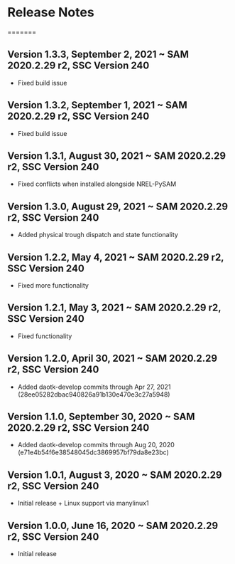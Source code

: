 # Release Notes

=======
## Version 1.3.3, September 2, 2021 ~ SAM 2020.2.29 r2, SSC Version 240
* Fixed build issue

## Version 1.3.2, September 1, 2021 ~ SAM 2020.2.29 r2, SSC Version 240
* Fixed build issue

## Version 1.3.1, August 30, 2021 ~ SAM 2020.2.29 r2, SSC Version 240
* Fixed conflicts when installed alongside NREL-PySAM

## Version 1.3.0, August 29, 2021 ~ SAM 2020.2.29 r2, SSC Version 240
* Added physical trough dispatch and state functionality

## Version 1.2.2, May 4, 2021 ~ SAM 2020.2.29 r2, SSC Version 240
* Fixed more functionality

## Version 1.2.1, May 3, 2021 ~ SAM 2020.2.29 r2, SSC Version 240
* Fixed functionality

## Version 1.2.0, April 30, 2021 ~ SAM 2020.2.29 r2, SSC Version 240
* Added daotk-develop commits through Apr 27, 2021 (28ee05282dbac940826a91b130e470e3c27a5948)

## Version 1.1.0, September 30, 2020 ~ SAM 2020.2.29 r2, SSC Version 240
* Added daotk-develop commits through Aug 20, 2020 (e71e4b54f6e38548045dc3869957bf79da8e23bc)

## Version 1.0.1, August 3, 2020 ~ SAM 2020.2.29 r2, SSC Version 240
* Initial release + Linux support via manylinux1

## Version 1.0.0, June 16, 2020 ~ SAM 2020.2.29 r2, SSC Version 240
* Initial release
